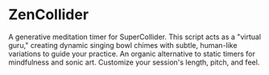 # ZenCollider
A generative meditation timer for SuperCollider. This script acts as a "virtual guru," creating dynamic singing bowl chimes with subtle, human-like variations to guide your practice. An organic alternative to static timers for mindfulness and sonic art. Customize your session's length, pitch, and feel.
